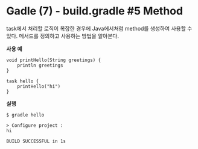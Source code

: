# Gadle (7) - build.gradle #5 Method


task에서 처리할 로직이 복잡한 경우에 Java에서처럼 method를 생성하여 사용할 수 있다. 메서드를 정의하고 사용하는 방법을 알아본다.


**사용 예**
```shell
void printHello(String greetings) {
    println greetings
}

task hello {
    printHello("hi")
}
```

**실행**
```shell
$ gradle hello

> Configure project :
hi

BUILD SUCCESSFUL in 1s
```



